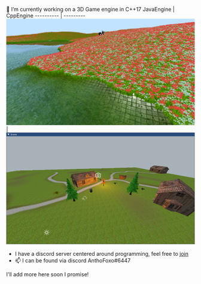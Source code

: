 🔭 I’m currently working on a 3D Game engine in C++17
JavaEngine | CppEngine
---------- | ---------
![JavaEngine.png <](JavaEngine.png) | ![CppEngine.png >](CppEngine.png)

- I have a discord server centered around programming, feel free to [join](https://discord.gg/ak7C84vZAg)
- 📫 I can be found via discord AnthoFoxo#6447

I'll add more here soon I promise!
